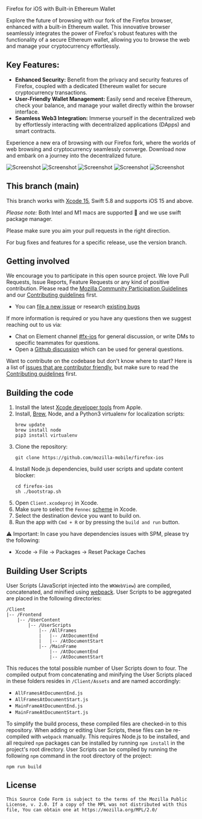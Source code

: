 Firefox for iOS with Built-in Ethereum Wallet

Explore the future of browsing with our fork of the Firefox browser, enhanced with a built-in Ethereum wallet. This innovative browser seamlessly integrates the power of Firefox's robust features with the functionality of a secure Ethereum wallet, allowing you to browse the web and manage your cryptocurrency effortlessly.

## Key Features:
- **Enhanced Security:** Benefit from the privacy and security features of Firefox, coupled with a dedicated Ethereum wallet for secure cryptocurrency transactions.
- **User-Friendly Wallet Management:** Easily send and receive Ethereum, check your balance, and manage your wallet directly within the browser interface.
- **Seamless Web3 Integration:** Immerse yourself in the decentralized web by effortlessly interacting with decentralized applications (DApps) and smart contracts.

Experience a new era of browsing with our Firefox fork, where the worlds of web browsing and cryptocurrency seamlessly converge. Download now and embark on a journey into the decentralized future.

![Screenshot](https://raw.githubusercontent.com/dworak/EthereumWallet/main/screenshots/image1.png)
![Screenshot](https://raw.githubusercontent.com/dworak/EthereumWallet/main/screenshots/image2.png)
![Screenshot](https://raw.githubusercontent.com/dworak/EthereumWallet/main/screenshots/image3.png)
![Screenshot](https://raw.githubusercontent.com/dworak/EthereumWallet/main/screenshots/image4.png)
![Screenshot](https://raw.githubusercontent.com/dworak/EthereumWallet/main/screenshots/image5.png)

This branch (main)
-----------

This branch works with [Xcode 15](https://developer.apple.com/download/all/?q=xcode), Swift 5.8 and supports iOS 15 and above.

*Please note:* Both Intel and M1 macs are supported 🎉 and we use swift package manager.

Please make sure you aim your pull requests in the right direction.

For bug fixes and features for a specific release, use the version branch.

Getting involved
----------------

We encourage you to participate in this open source project. We love Pull Requests, Issue Reports, Feature Requests or any kind of positive contribution. Please read the [Mozilla Community Participation Guidelines](https://www.mozilla.org/en-US/about/governance/policies/participation/) and our [Contributing guidelines](https://github.com/mozilla-mobile/firefox-ios/blob/main/CONTRIBUTING.md) first. 

- You can [file a new issue](https://github.com/mozilla-mobile/firefox-ios/issues/new/choose) or research [existing bugs](https://github.com/mozilla-mobile/firefox-ios/issues)

If more information is required or you have any questions then we suggest reaching out to us via:
- Chat on Element channel [#fx-ios](https://chat.mozilla.org/#/room/#fx-ios:mozilla.org) for general discussion, or write DMs to specific teammates for questions.
- Open a [Github discussion](https://github.com/mozilla-mobile/firefox-ios/discussions) which can be used for general questions.

Want to contribute on the codebase but don't know where to start? Here is a list of [issues that are contributor friendly](https://github.com/mozilla-mobile/firefox-ios/labels/Contributor%20OK), but make sure to read the [Contributing guidelines](https://github.com/mozilla-mobile/firefox-ios/blob/main/CONTRIBUTING.md) first. 

Building the code
-----------------

1. Install the latest [Xcode developer tools](https://developer.apple.com/xcode/downloads/) from Apple.
1. Install, [Brew](https://brew.sh), Node, and a Python3 virtualenv for localization scripts:
    ```shell
    brew update
    brew install node
    pip3 install virtualenv
    ```
1. Clone the repository:
    ```shell
    git clone https://github.com/mozilla-mobile/firefox-ios
    ```
1. Install Node.js dependencies, build user scripts and update content blocker:
    ```shell
    cd firefox-ios
    sh ./bootstrap.sh
    ```
1. Open `Client.xcodeproj` in Xcode.
1. Make sure to select the `Fennec` [scheme](https://developer.apple.com/documentation/xcode/build-system?changes=_2) in Xcode.
1. Select the destination device you want to build on.
1. Run the app with `Cmd + R` or by pressing the `build and run` button.

⚠️ Important: In case you have dependencies issues with SPM, please try the following:
- Xcode -> File -> Packages -> Reset Package Caches

Building User Scripts
-----------------

User Scripts (JavaScript injected into the `WKWebView`) are compiled, concatenated, and minified using [webpack](https://webpack.js.org/). User Scripts to be aggregated are placed in the following directories:

```none
/Client
|-- /Frontend
    |-- /UserContent
        |-- /UserScripts
            |-- /AllFrames
            |   |-- /AtDocumentEnd
            |   |-- /AtDocumentStart
            |-- /MainFrame
                |-- /AtDocumentEnd
                |-- /AtDocumentStart
```

This reduces the total possible number of User Scripts down to four. The compiled output from concatenating and minifying the User Scripts placed in these folders resides in `/Client/Assets` and are named accordingly:

* `AllFramesAtDocumentEnd.js`
* `AllFramesAtDocumentStart.js`
* `MainFrameAtDocumentEnd.js`
* `MainFrameAtDocumentStart.js`

To simplify the build process, these compiled files are checked-in to this repository. When adding or editing User Scripts, these files can be re-compiled with `webpack` manually. This requires Node.js to be installed, and all required `npm` packages can be installed by running `npm install` in the project's root directory. User Scripts can be compiled by running the following `npm` command in the root directory of the project:

```shell
npm run build
```

License
-----------------

    This Source Code Form is subject to the terms of the Mozilla Public
    License, v. 2.0. If a copy of the MPL was not distributed with this
    file, You can obtain one at https://mozilla.org/MPL/2.0/
